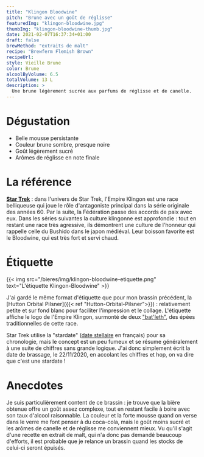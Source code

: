 ```yaml
---
title: "Klingon Bloodwine"
pitch: "Brune avec un goût de réglisse"
featuredImg: "klingon-bloodwine.jpg"
thumbImg: "klingon-bloodwine-thumb.jpg"
date: 2021-02-07T16:37:34+01:00
draft: false
brewMethod: "extraits de malt"
recipe: "Brewferm Flemish Brown"
recipeUrl: 
style: Vieille Brune
color: Brune
alcoolByVolume: 6.5
totalVolume: 13 L
description: >
  Une brune légèrement sucrée aux parfums de réglisse et de canelle.
---
```


# Dégustation

- Belle mousse persistante
- Couleur brune sombre, presque noire
- Goût légèrement sucré
- Arômes de réglisse en note finale

# La référence

**[Star Trek](https://fr.wikipedia.org/wiki/Klingon "les Klingons sur wikipédia")** : dans l'univers de Star Trek, l'Empire Klingon est une race belliqueuse qui joue le rôle d'antagoniste principal dans la série originale des années 60. Par la suite, la Fédération passe des accords de paix avec eux. Dans les séries suivantes la culture klingonne est approfondie : tout en restant une race très agressive, ils démontrent une culture de l'honneur qui rappelle celle du Bushido dans le japon médiéval. Leur boisson favorite est le Bloodwine, qui est très fort et servi chaud.

# Étiquette

{{< img src="/bieres/img/klingon-bloodwine-etiquette.png" text="L'étiquette Klingon-Bloodwine" >}}

J'ai gardé le même format d'étiquette que pour mon brassin précédent, la [Hutton Orbital Pilsner]({{< ref "Hutton-Orbital-Pilsner">}}) : relativement petite et sur fond blanc pour faciliter l'impression et le collage. L'étiquette affiche le logo de l'Empire Klingon, surmonté de deux ["bat'leth"](https://memory-alpha.fandom.com/wiki/Bat%27leth), des épées traditionnelles de cette race.

Star Trek utilise la "stardate" ([date stellaire](https://fr.wikipedia.org/wiki/Jargon_de_Star_Trek_(A-E)#Date_stellaire) en français) pour sa chronologie, mais le concept est un peu fumeux et se résume généralement à une suite de chiffres sans grande logique. J'ai donc simplement écrit la date de brassage, le 22/11/2020, en accolant les chiffres et hop, on va dire que c'est une stardate !

# Anecdotes

Je suis particulièrement content de ce brassin : je trouve que la bière obtenue offre un goût assez complexe, tout en restant facile à boire avec son taux d'alcool raisonnable. La couleur et la forte mousse quand on verse dans le verre me font penser à du coca-cola, mais le goût moins sucré et les arômes de canelle et de réglisse me conviennent mieux. Vu qu'il s'agit d'une recette en extrait de malt, qui n'a donc pas demandé beaucoup d'efforts, il est probable que je relance un brassin quand les stocks de celui-ci seront épuisés.
